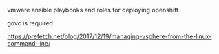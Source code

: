 vmware ansible playbooks and roles for deploying openshift 

govc is required

https://prefetch.net/blog/2017/12/19/managing-vsphere-from-the-linux-command-line/
